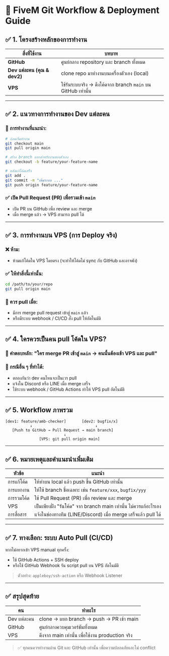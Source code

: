 # 🚀 FiveM Git Workflow & Deployment Guide

## ✅ 1. โครงสร้างหลักของการทำงาน

| สิ่งที่ใช้งาน                | บทบาท                                                        |
| ---------------------------- | ------------------------------------------------------------ |
| **GitHub**                   | ศูนย์กลาง repository และ branch ทั้งหมด                      |
| **Dev แต่ละคน (คุณ & dev2)** | clone repo มาทำงานบนเครื่องตัวเอง (local)                    |
| **VPS**                      | ใช้รันระบบจริง → ดึงโค้ดจาก branch `main` บน GitHub เท่านั้น |

---

## ✅ 2. แนวทางการทำงานของ Dev แต่ละคน

### 🌿 การทำงานที่แนะนำ:

```bash
# ก่อนเริ่มทำงาน
git checkout main
git pull origin main

# สร้าง branch แยกสำหรับงานของตัวเอง
git checkout -b feature/your-feature-name

# หลังแก้โค้ดเสร็จ
git add .
git commit -m "เพิ่มระบบ ..."
git push origin feature/your-feature-name
```

### ✅ เปิด Pull Request (PR) เพื่อรวมเข้า `main`

* เปิด PR บน GitHub เพื่อ review และ merge
* เมื่อ merge แล้ว → VPS สามารถ pull ได้

---

## ✅ 3. การทำงานบน VPS (การ Deploy จริง)

### ❌ ห้าม:

* ห้ามแก้โค้ดใน VPS โดยตรง (จะทำให้โค้ดไม่ sync กับ GitHub และอาจพัง)

### ✅ ให้ทำสิ่งนี้เท่านั้น:

```bash
cd /path/to/your/repo
git pull origin main
```

### 🔁 ควร pull เมื่อ:

* มีการ merge pull request เข้าสู่ `main` แล้ว
* หรือมีระบบ webhook / CI/CD สั่ง pull ให้อัตโนมัติ

---

## ✅ 4. ใครควรเป็นคน pull โค้ดใน VPS?

### 🧭 คำตอบหลัก: **"ใคร merge PR เข้าสู่ `main` → คนนั้นต้องเข้า VPS และ pull"**

### 🔄 กรณีอื่น ๆ ที่ทำได้:

* ตกลงกันว่า dev คนไหนจะเป็นเวร pull
* แจ้งใน Discord หรือ LINE เมื่อ merge เสร็จ
* ใช้ระบบ webhook / GitHub Actions ทำให้ VPS pull อัตโนมัติ

---

## ✅ 5. Workflow ภาพรวม

```text
[dev1: feature/amb-checker]       [dev2: bugfix/x]
           ↓                            ↓
   [Push to GitHub → Pull Request → main branch]
                          ↓
               [VPS: git pull origin main]
```

---

## ✅ 6. หมายเหตุและคำแนะนำเพิ่มเติม

| หัวข้อ     | แนะนำ                                                             |
| ---------- | ----------------------------------------------------------------- |
| การแก้โค้ด | ให้ทำบน local แล้ว push ขึ้น GitHub เท่านั้น                      |
| การแยกงาน  | ให้ใช้ branch ชื่อเฉพาะ เช่น `feature/xxx`, `bugfix/yyy`          |
| การรวมโค้ด | ใช้ Pull Request (PR) เพื่อ review และ merge                      |
| VPS        | เป็นเพียงฝั่ง "รันโค้ด" จาก branch main เท่านั้น ไม่ควรแก้อะไรเอง |
| การสื่อสาร | แจ้งในช่องทางทีม (LINE/Discord) เมื่อ merge เสร็จแล้ว pull ได้    |

---

## ✅ 7. ทางเลือก: ระบบ Auto Pull (CI/CD)

หากไม่อยากเข้า VPS manual ทุกครั้ง:

* ใช้ GitHub Actions + SSH deploy
* หรือใช้ GitHub Webhook รัน script pull บน VPS อัตโนมัติ

> ตัวอย่าง: `appleboy/ssh-action` หรือ Webhook Listener

---

## ✅ สรุปสุดท้าย

| คน          | ทำอะไร                                           |
| ----------- | ------------------------------------------------ |
| Dev แต่ละคน | clone → แยก branch → push → PR เข้า main         |
| GitHub      | ศูนย์กลางควบคุมเวอร์ชันทั้งหมด                   |
| VPS         | ดึงจาก main เท่านั้น เพื่อใช้งาน production จริง |

> ✅ ทุกคนควรทำงานผ่าน Git และ GitHub เท่านั้น เพื่อความปลอดภัยและไม่ conflict
